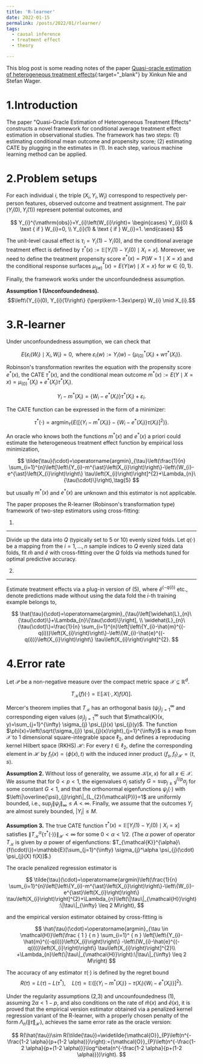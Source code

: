 ```yaml
---
title: 'R-learner'
date: 2022-01-15
permalink: /posts/2022/01/rlearner/
tags:
  - causal inference
  - treatment effect
  - theory

---
```



This blog post is some reading notes of the paper [Quasi-oracle estimation of heterogeneous treatment effects](https://academic.oup.com/biomet/article-abstract/108/2/299/5911092){:target="_blank"} by Xinkun Nie and Stefan Wager.

1.Introduction
======
The paper "Quasi-Oracle Estimation of Heterogeneous Treatment Effects" constructs a novel framework for conditional average treatment effect estimation in observational studies. The framework has two steps: (1) estimating conditional mean outcome and propensity score; (2) estimating CATE by plugging in the estimates in (1). In each step, various machine learning method can be applied.

2.Problem setups
======
For each individual $i$, the triple $(X_i,Y_i,W_i)$ correspond to respectively per-person features, observed outcome and treatment assignment. The pair $(Y_i(0),Y_i(1))$ represent potential outcomes, and

$$
Y_{i}^{\mathrm{obs}}=Y_{i}\left(W_{i}\right)= \begin{cases}
Y_{i}(0) & \text { if } W_{i}=0, \\
Y_{i}(1) & \text { if } W_{i}=1.
\end{cases}
$$

The unit-level causal effect is $\tau_i=Y_i(1)-Y_i(0)$, and the conditional average treatment effect is defined by $\tau^\ast(x) := \mathbb{E}\left[Y_{i}(1)-Y_{i}(0) \mid X_{i}=x\right]$. Moreover, we need to define the treatment propensity score $e^{\ast}(x)=P(W=1 \mid X=x)$ and the conditional response surfaces $\mu_{(w)}^{\ast}(x)=E\{Y(w) \mid X=x\}$ for $w\in\{0,1\}$. 

Finally, the framework works under the unconfoundedness assumption.

**Assumption 1 (Unconfoundedness).** 
$$\left\{Y_{i}(0), Y_{i}(1)\right\} {\perp\kern-1.3ex\perp} W_{i} \mid X_{i}.$$


3.R-learner
======
Under unconfoundedness assumption, we can check that

$$
E\left\{\varepsilon_{i}\left(W_{i}\right) \mid X_{i}, W_{i}\right\}=0, \text{ where } \varepsilon_{i}(w):=Y_{i}(w)-\{\mu_{(0)}^{\ast}\left(X_{i}\right)+w \tau^{\ast}\left(X_{i}\right)\}.
$$

Robinson's transformation rewrites the equation with the propensity score $e^\ast(x)$, the CATE $\tau^\ast(x)$, and the conditional mean outcome $m^{\ast}(x):=E(Y \mid X=x)=\mu_{(0)}^{\ast}\left(X_{i}\right)+e^{\ast}\left(X_{i}\right) \tau^{\ast}\left(X_{i}\right)$.

$$
Y_{i}-m^{\ast}\left(X_{i}\right)=\left\{W_{i}-e^{\ast}\left(X_{i}\right)\right\} \tau^{\ast}\left(X_{i}\right)+\varepsilon_{i}.
$$

The CATE function can be expressed in the form of a minimizer:

$$
\tau^{\ast}(\cdot)=\operatorname{argmin}_{\tau}\left\{E\left(\left[\left\{Y_{i}-m^{\ast}\left(X_{i}\right)\right\}-\left\{W_{i}-e^{\ast}\left(X_{i}\right)\right\} \tau\left(X_{i}\right)\right]^{2}\right)\right\}.
$$

An oracle who knows both the functions $m^\ast(x)$ and $e^\ast(x)$ a priori could estimate the heterogeneous treatment effect function by empirical loss minimization,

$$
\tilde{\tau}(\cdot)=\operatorname{argmin}_{\tau}\left(\frac{1}{n} \sum_{i=1}^{n}\left[\left\{Y_{i}-m^{\ast}\left(X_{i}\right)\right\}-\left\{W_{i}-e^{\ast}\left(X_{i}\right)\right\} \tau\left(X_{i}\right)\right]^{2}+\Lambda_{n}\{\tau(\cdot)\}\right),\tag{5}
$$

but usually $m^\ast(x)$ and $e^\ast(x)$ are unknown and this estimator is not applicable.

The paper proposes the R-learner (Robinson's transformation type) framework of two-step estimators using cross-fitting:

1.
------

Divide up the data into $Q$ (typically set to 5 or 10) evenly sized folds. Let $q(\cdot)$ be a mapping from the $i = 1,\dots,n$ sample indices to $Q$ evenly sized data folds, fit $\hat{m}$ and $\hat{e}$ with cross-fitting over the $Q$ folds via methods tuned for optimal predictive accuracy.

2.
------

Estimate treatment effects via a plug-in version of $(5)$, where $\hat{e}^{(-q(i))}$ etc., denote predictions made without using the data fold the $i$-th training example belongs to,

$$
\hat{\tau}(\cdot)=\operatorname{argmin}_{\tau}\left[\widehat{L}_{n}\{\tau(\cdot)\}+\Lambda_{n}\{\tau(\cdot)\}\right], \\
\widehat{L}_{n}\{\tau(\cdot)\}=\frac{1}{n} \sum_{i=1}^{n}\left[\left\{Y_{i}-\hat{m}^{(-q(i))}\left(X_{i}\right)\right\}-\left\{W_{i}-\hat{e}^{(-q(i))}\left(X_{i}\right)\right\} \tau\left(X_{i}\right)\right]^{2}.
$$


4.Error rate
======
Let $\mathcal{P}$ be a non-negative measure over the compact metric space $\mathcal{X}\subseteq\mathbb{R}^d$. 

$$
T_{\mathcal{K}}(f)(\cdot)=\mathbb{E}\left[\mathcal{K}(\cdot, X) f(X)\right].
$$

Mercer's theorem implies that $T_{\mathcal{K}}$ has an orthogonal basis $\left(\psi_{j}\right)_{j=1}^{\infty}$ and corresponding eigen values $\left(\sigma_{j}\right)_{j=1}^{\infty}$ such that $\mathcal{K}(x, y)=\sum_{j=1}^{\infty} \sigma_{j} \psi_{j}(x) \psi_{j}(y)$. The function
$\phi(x)=\left(\sqrt{\sigma_{j}} \psi_{j}(x)\right)_{j=1}^{\infty}$ is a map from $\mathcal{X}$ to 1 dimensional square-integrable space $\ell_2$, and defines a reproducing kernel Hilbert space (RKHS) $\mathcal{H}$: For every $t\in\ell_2$, define the corresponding element in $\mathcal{H}$ by $f_t(x) = \langle\phi(x), t\rangle$ with the induced inner product $\left\langle f_{s}, f_{t}\right\rangle_{\mathcal{H}}=\langle t, s\rangle$.

**Assumption 2.**
Without loss of generality, we assume $\mathcal{K}(x,x)$ for all $x\in\mathcal{X}$. We assume that for $0 < p < 1$, the eigenvalues $\sigma_j$ satisfy $G=\sup _{j \geq 1} j^{1 / p} \sigma_{j}$ for some constant $G < 1$, and that the orthonormal eigenfunctions $\psi_{j}(\cdot)$ with $\left\|\overline{\psi}_{j}\right\|_{L_{2}(\mathcal{P})}=1$ are uniformly bounded, i.e., $\sup _{j}\left\|\psi_{j}\right\|_{\infty} \leq A<\infty$. Finally, we assume that the outcomes $Y_i$ are almost surely bounded, $\left|Y_{i}\right| \leq M$.

**Assumption 3.** 
The true CATE function $\tau^{*}(x)=\mathbb{E}\left[Y_{i}(1)-Y_{i}(0) \mid X_{i}=x\right]$ satisfies $\left\|T_{\mathcal{K}}^{\alpha}\left\{\tau^{*}(\cdot)\right\}\right\|_{\mathcal{H}}<\infty$ for some $0<\alpha<1/2$.
(The $\alpha$ power of operator $T_{\mathcal{K}}$ is given by $\alpha$ power of eigenfunctions:  $T_{\mathcal{K}}^{\alpha}\{f(\cdot)\})=\mathbb{E}[\sum_{j=1}^{\infty} \sigma_{j}^\alpha \psi_{j}(\cdot) \psi_{j}(X) f(X)]$.)

The oracle penalized regression estimator is

$$
\tilde{\tau}(\cdot)=\operatorname{argmin}\left(\frac{1}{n} \sum_{i=1}^{n}\left[\left\{Y_{i}-m^{\ast}\left(X_{i}\right)\right\}-\left\{W_{i}-e^{\ast}\left(X_{i}\right)\right\} \tau\left(X_{i}\right)\right]^{2}+\Lambda_{n}\left(\|\tau\|_{\mathcal{H}}\right):\|\tau\|_{\infty} \leq 2 M\right),
$$

and the empirical version estimator obtained by cross-fitting is

$$
\hat{\tau}(\cdot)=\operatorname{argmin}_{\tau \in \mathcal{H}}\left(\frac { 1 } { n } \sum_{i=1}^ { n } \left[\left\{Y_{i}-\hat{m}^{(-q(i))}\left(X_{i}\right)\right\}
-\left\{W_{i}-\hat{e}^{(-q(i))}\left(X_{i}\right)\right\} \tau\left(X_{i}\right)\right]^{2}\\
+\Lambda_{n}\left(\|\tau\|_{\mathcal{H}}\right):\|\tau\|_{\infty} \leq 2 M\right)
$$

The accuracy of any estimator $\tau(\cdot)$ is defined by the regret bound
$$
R(\tau)=L(\tau)-L\left(\tau^{\ast}\right), \quad L(\tau)=\mathbb{E}\left(\left[\left\{Y_{i}-m^{\ast}\left(X_{i}\right)\right\}-\tau\left(X_{i}\right)\left\{W_{i}-e^{\ast}\left(X_{i}\right)\right\}\right]^{2}\right).
$$

Under the regularity assumptions (2,3) and uncounfoundedness (1), assuming $2\alpha<1-p$, and also conditions on the rate of $\hat{m}(x)$ and $\hat{e}(x)$, it is proved that the empirical version estimator obtained via a penalized kernel regression variant of the R-learner, with a properly chosen
penalty of the form $\Lambda_{n}\left(\|\hat{\tau}\|_{\mathcal{H}}\right)$, achieves the same error rate as the oracle version:

$$
R(\hat{\tau})\sim R(\tilde{\tau})=\widetilde{\mathcal{O}}_{P}\left(n^{-\frac{1-2 \alpha}{p+(1-2 \alpha)}}\right):={\mathcal{O}}_{P}\left(n^{-\frac{1-2 \alpha}{p+(1-2 \alpha)}}\log^\beta(n^{-\frac{1-2 \alpha}{p+(1-2 \alpha)}})\right).
$$



<!--References>
------

[https://www.cnblogs.com/gogoSandy/p/11711918.html](https://www.cnblogs.com/gogoSandy/p/11711918.html){:target="_blank"}
[https://zhuanlan.zhihu.com/p/115223013](https://zhuanlan.zhihu.com/p/115223013){:target="_blank"}

<!-- Aren't headings cool?
<!------>
